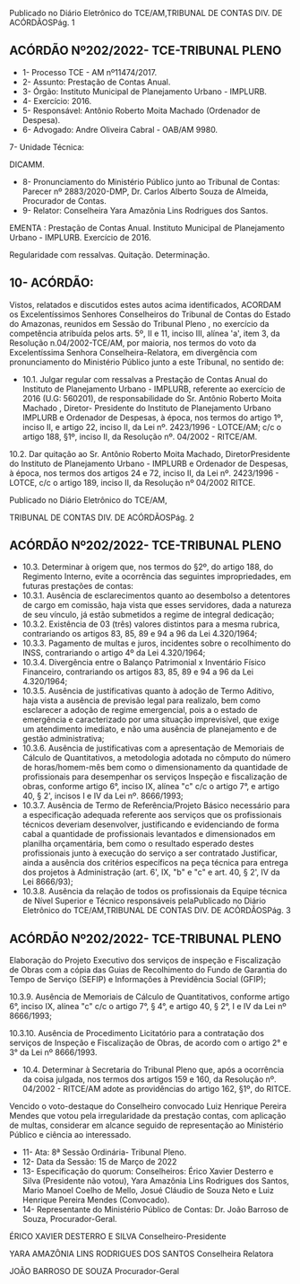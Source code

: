 Publicado  no  Diário  Eletrônico do TCE/AM,TRIBUNAL DE CONTAS DIV. DE ACÓRDÃOSPág. 1

## ACÓRDÃO Nº202/2022- TCE-TRIBUNAL PLENO

- 1- Processo TCE - AM nº11474/2017.
- 2- Assunto: Prestação de Contas Anual.
- 3- Órgão: Instituto Municipal de Planejamento Urbano - IMPLURB.
- 4- Exercício: 2016.
- 5- Responsável: Antônio Roberto Moita Machado (Ordenador de Despesa).
- 6- Advogado: Andre Oliveira Cabral - OAB/AM 9980.

7- Unidade Técnica:

DICAMM.

- 8- Pronunciamento  do  Ministério  Público  junto  ao  Tribunal  de  Contas: Parecer  nº 2883/2020-DMP, Dr. Carlos Alberto Souza de Almeida, Procurador de Contas.
- 9- Relator: Conselheira Yara Amazônia Lins Rodrigues dos Santos.

EMENTA : Prestação de Contas  Anual. Instituto Municipal  de  Planejamento  Urbano  -  IMPLURB. Exercício de 2016.

Regularidade com ressalvas. Quitação. Determinação.

## 10-  ACÓRDÃO:

Vistos, relatados e discutidos estes autos acima identificados, ACORDAM os Excelentíssimos Senhores Conselheiros do Tribunal de Contas do Estado do Amazonas, reunidos em Sessão do Tribunal Pleno , no exercício da competência atribuída pelos arts. 5º,  II  e  11,  inciso  III,  alínea  'a',  item  3,  da  Resolução  n.04/2002-TCE/AM, por  maioria, nos  termos  do  voto  da  Excelentíssima  Senhora  Conselheira-Relatora, em  divergência com pronunciamento do Ministério Público junto a este Tribunal, no sentido de:

- 10.1. Julgar regular com ressalvas a Prestação de Contas Anual do Instituto de  Planejamento  Urbano  -  IMPLURB,  referente  ao  exercício  de  2016 (U.G: 560201),  de  responsabilidade  do Sr. Antônio  Roberto  Moita Machado , Diretor-  Presidente  do  Instituto  de  Planejamento  Urbano  IMPLURB e Ordenador de Despesas, à época, nos termos do artigo 1º, inciso II,  e  artigo  22,  inciso  II,  da  Lei  nº.  2423/1996  -  LOTCE/AM; c/c o artigo 188, §1º, inciso II, da Resolução nº. 04/2002 - RITCE/AM.

10.2. Dar quitação ao Sr. Antônio Roberto Moita Machado, DiretorPresidente do Instituto de Planejamento Urbano - IMPLURB e Ordenador de Despesas, à época, nos termos dos artigos 24 e 72, inciso II, da Lei nº. 2423/1996 - LOTCE, c/c o artigo 189, inciso II, da Resolução nº 04/2002 RITCE.

Publicado  no  Diário  Eletrônico do TCE/AM,

TRIBUNAL DE CONTAS DIV. DE ACÓRDÃOSPág. 2

## ACÓRDÃO Nº202/2022- TCE-TRIBUNAL PLENO

- 10.3. Determinar à  origem que,  nos  termos  do  §2º,  do  artigo  188,  do Regimento Interno, evite a ocorrência das seguintes impropriedades, em futuras prestações de contas:
- 10.3.1. Ausência  de  esclarecimentos  quanto  ao  desembolso  a detentores  de  cargo  em  comissão,  haja  vista  que  esses servidores, dada  a  natureza de seu vínculo, já estão submetidos a regime de integral dedicação;
- 10.3.2. Existência  de  03  (três)  valores  distintos  para  a  mesma rubrica, contrariando os artigos 83, 85, 89 e 94 a 96 da Lei 4.320/1964;
- 10.3.3. Pagamento de multas e juros, incidentes sobre o recolhimento  do  INSS,  contrariando  o  artigo  4º  da  Lei 4.320/1964;
- 10.3.4. Divergência entre o Balanço  Patrimonial x Inventário Físico Financeiro, contrariando os artigos 83, 85, 89 e 94 a 96 da Lei 4.320/1964;
- 10.3.5. Ausência  de  justificativas  quanto  à  adoção  de  Termo Aditivo, haja vista a ausência de previsão legal para realizalo,  bem como esclarecer a adoção de regime emergencial, pois  a  o  estado  de  emergência  e  caracterizado  por  uma situação imprevisível, que exige um atendimento imediato, e não uma ausência de planejamento e de gestão administrativa;
- 10.3.6. Ausência de justificativas com a apresentação de Memoriais de Cálculo de Quantitativos, a metodologia adotada no cômputo do número de horas/homem-mês bem como  o  dimensionamento  da  quantidade  de  profissionais para  desempenhar  os  serviços  Inspeção  e  fiscalização de obras, conforme artigo 6°, inciso IX, alínea "c" c/c o artigo 7°, e artigo 40, § 2', incisos I e IV da Lei nº. 8666/1993;
- 10.3.7. Ausência de Termo de Referência/Projeto Básico necessário  para  a  especificação  adequada  referente  aos serviços que os profissionais técnicos deveriam desenvolver,  justificando  e  evidenciando  de  forma  cabal  a quantidade de profissionais levantados e dimensionados em planilha orçamentária,  bem  como  o  resultado  esperado destes  profissionais  junto  à  execução  do  serviço  a  ser contratado Justificar, ainda a ausência dos critérios específicos  na  peça  técnica  para  entrega  dos  projetos  à Administração (art. 6', IX, "b" e "c" e art. 40, § 2', IV da Lei 8666/93);
- 10.3.8. Ausência da relação de todos os profissionais da Equipe técnica  de  Nível  Superior  e  Técnico  responsáveis  pelaPublicado  no  Diário  Eletrônico do TCE/AM,TRIBUNAL DE CONTAS DIV. DE ACÓRDÃOSPág. 3

## ACÓRDÃO Nº202/2022- TCE-TRIBUNAL PLENO

Elaboração do Projeto Executivo dos serviços de inspeção e Fiscalização de Obras com a cópia das Guias de Recolhimento do Fundo de Garantia do Tempo de Serviço (SEFIP) e Informações à Previdência Social (GFIP);

10.3.9. Ausência de Memoriais de Cálculo de Quantitativos, conforme artigo 6°, inciso IX, alínea "c" c/c o artigo 7°, § 4°, e artigo 40, § 2°, I e IV da Lei nº 8666/1993;

10.3.10. Ausência  de  Procedimento  Licitatório  para  a  contratação dos  serviços  de  Inspeção  e  Fiscalização  de  Obras,  de acordo com o artigo 2° e 3° da Lei nº 8666/1993.

- 10.4. Determinar à  Secretaria  do  Tribunal  Pleno  que,  após  a  ocorrência  da coisa  julgada,  nos  termos  dos  artigos  159  e  160,  da  Resolução  nº. 04/2002  -  RITCE/AM  adote  as  providências  do  artigo  162, §1º, do RITCE.

Vencido  o  voto-destaque  do  Conselheiro  convocado  Luiz  Henrique  Pereira Mendes  que  votou  pela  irregularidade  da  prestação  contas,  com  aplicação  de  multas, considerar  em  alcance  seguido  de  representação  ao  Ministério  Público  e  ciência  ao interessado.

- 11-  Ata: 8ª Sessão Ordinária- Tribunal Pleno.
- 12-  Data da Sessão: 15 de Março de 2022
- 13-  Especificação do quorum: Conselheiros: Érico Xavier Desterro e Silva (Presidente não votou), Yara Amazônia Lins Rodrigues dos Santos, Mario Manoel Coelho de Mello, Josué Cláudio de Souza Neto e Luiz Henrique Pereira Mendes (Convocado).
- 14-  Representante  do  Ministério  Público  de  Contas: Dr.  João  Barroso  de  Souza, Procurador-Geral.

ÉRICO XAVIER DESTERRO E SILVA Conselheiro-Presidente

YARA AMAZÔNIA LINS RODRIGUES DOS SANTOS Conselheira Relatora

JOÃO BARROSO DE SOUZA Procurador-Geral
